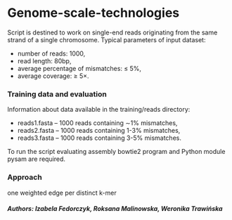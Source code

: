 # Genome-scale-technologies

Script is destined to work on single-end reads originating from the same
strand of a single chromosome. Typical parameters of input dataset:
- number of reads: 1000,
- read length: 80bp,
- average percentage of mismatches: ≤ 5%,
- average coverage: ≥ 5×.


### Training data and evaluation

Information about data available in the training/reads directory:
- reads1.fasta – 1000 reads containing ∼1% mismatches,
- reads2.fasta – 1000 reads containing 1-3% mismatches,
- reads3.fasta – 1000 reads containing 3-5% mismatches.

To run the script evaluating assembly bowtie2 program and Python module pysam are required.

### Approach

one weighted
edge per distinct k-mer








##### Authors: Izabela Fedorczyk, Roksana Malinowska, Weronika Trawińska
